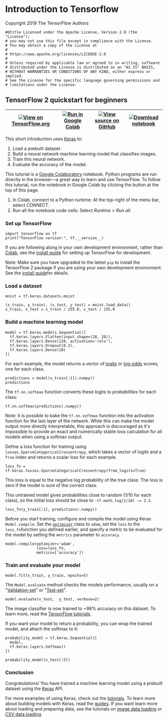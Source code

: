 # Introduction to Tensorflow

Copyright 2019 The TensorFlow Authors

```
#@title Licensed under the Apache License, Version 2.0 (the "License");
# you may not use this file except in compliance with the License.
# You may obtain a copy of the License at
#
# https://www.apache.org/licenses/LICENSE-2.0
#
# Unless required by applicable law or agreed to in writing, software
# distributed under the License is distributed on an "AS IS" BASIS,
# WITHOUT WARRANTIES OR CONDITIONS OF ANY KIND, either express or implied.
# See the License for the specific language governing permissions and
# limitations under the License.
```

## TensorFlow 2 quickstart for beginners <a href="#tensorflow-2-quickstart-for-beginners" id="tensorflow-2-quickstart-for-beginners"></a>

| [![](https://camo.githubusercontent.com/59d636752813948be5871700a7cfe31cf657164cf3fb9294b3e33eaf45488afb/68747470733a2f2f7777772e74656e736f72666c6f772e6f72672f696d616765732f74665f6c6f676f5f333270782e706e67)View on TensorFlow.org](https://www.tensorflow.org/tutorials/quickstart/beginner) | [![](https://camo.githubusercontent.com/756e8e5187b778c7b7440cce63e1ca5069313fea0abddc151a92f5b5f536f471/68747470733a2f2f7777772e74656e736f72666c6f772e6f72672f696d616765732f636f6c61625f6c6f676f5f333270782e706e67)Run in Google Colab](https://colab.research.google.com/github/tensorflow/docs/blob/master/site/en/tutorials/quickstart/beginner.ipynb) | [![](https://camo.githubusercontent.com/a7636a071984705e0b7a669e2bcb64246292e25a2ac9174fdd7c5eaae363c197/68747470733a2f2f7777772e74656e736f72666c6f772e6f72672f696d616765732f4769744875622d4d61726b2d333270782e706e67)View source on GitHub](https://github.com/tensorflow/docs/blob/master/site/en/tutorials/quickstart/beginner.ipynb) | [![](https://camo.githubusercontent.com/3cf80682de19783a0ab31047da32a08b5d62312c3ccd0aa055e7b0576a98a830/68747470733a2f2f7777772e74656e736f72666c6f772e6f72672f696d616765732f646f776e6c6f61645f6c6f676f5f333270782e706e67)Download notebook](https://storage.googleapis.com/tensorflow\_docs/docs/site/en/tutorials/quickstart/beginner.ipynb) |
| ----------------------------------------------------------------------------------------------------------------------------------------------------------------------------------------------------------------------------------------------------------------------------------------------- | ---------------------------------------------------------------------------------------------------------------------------------------------------------------------------------------------------------------------------------------------------------------------------------------------------------------------------------------------------------- | ---------------------------------------------------------------------------------------------------------------------------------------------------------------------------------------------------------------------------------------------------------------------------------------------------------------------------------------- | ---------------------------------------------------------------------------------------------------------------------------------------------------------------------------------------------------------------------------------------------------------------------------------------------------------------------------------------------- |

This short introduction uses [Keras](https://www.tensorflow.org/guide/keras/overview) to:

1. Load a prebuilt dataset.
2. Build a neural network machine learning model that classifies images.
3. Train this neural network.
4. Evaluate the accuracy of the model.

This tutorial is a [Google Colaboratory](https://colab.research.google.com/notebooks/welcome.ipynb) notebook. Python programs are run directly in the browser—a great way to learn and use TensorFlow. To follow this tutorial, run the notebook in Google Colab by clicking the button at the top of this page.

1. In Colab, connect to a Python runtime: At the top-right of the menu bar, select _CONNECT_.
2. Run all the notebook code cells: Select _Runtime_ > _Run all_.

### Set up TensorFlow <a href="#set-up-tensorflow" id="set-up-tensorflow"></a>

```
import tensorflow as tf
print("TensorFlow version:", tf.__version__)
```

If you are following along in your own development environment, rather than [Colab](https://colab.research.google.com/github/tensorflow/docs/blob/master/site/en/tutorials/quickstart/beginner.ipynb), see the [install guide](https://www.tensorflow.org/install) for setting up TensorFlow for development.

Note: Make sure you have upgraded to the latest `pip` to install the TensorFlow 2 package if you are using your own development environment. See the [install guide](https://www.tensorflow.org/install)for details.

### Load a dataset <a href="#load-a-dataset" id="load-a-dataset"></a>

```
mnist = tf.keras.datasets.mnist

(x_train, y_train), (x_test, y_test) = mnist.load_data()
x_train, x_test = x_train / 255.0, x_test / 255.0
```

### Build a machine learning model <a href="#build-a-machine-learning-model" id="build-a-machine-learning-model"></a>

```
model = tf.keras.models.Sequential([
  tf.keras.layers.Flatten(input_shape=(28, 28)),
  tf.keras.layers.Dense(128, activation='relu'),
  tf.keras.layers.Dropout(0.2),
  tf.keras.layers.Dense(10)
])
```

For each example, the model returns a vector of [logits](https://developers.google.com/machine-learning/glossary#logits) or [log-odds](https://developers.google.com/machine-learning/glossary#log-odds) scores, one for each class.

```
predictions = model(x_train[:1]).numpy()
predictions
```

The `tf.nn.softmax` function converts these logits to _probabilities_ for each class:

```
tf.nn.softmax(predictions).numpy()
```

Note: It is possible to bake the `tf.nn.softmax` function into the activation function for the last layer of the network. While this can make the model output more directly interpretable, this approach is discouraged as it's impossible to provide an exact and numerically stable loss calculation for all models when using a softmax output.

Define a loss function for training using `losses.SparseCategoricalCrossentropy`, which takes a vector of logits and a `True` index and returns a scalar loss for each example.

```
loss_fn = tf.keras.losses.SparseCategoricalCrossentropy(from_logits=True)
```

This loss is equal to the negative log probability of the true class: The loss is zero if the model is sure of the correct class.

This untrained model gives probabilities close to random (1/10 for each class), so the initial loss should be close to `-tf.math.log(1/10) ~= 2.3`.

```
loss_fn(y_train[:1], predictions).numpy()
```

Before you start training, configure and compile the model using Keras `Model.compile`. Set the [`optimizer`](https://www.tensorflow.org/api\_docs/python/tf/keras/optimizers) class to `adam`, set the `loss` to the `loss_fn`function you defined earlier, and specify a metric to be evaluated for the model by setting the `metrics` parameter to `accuracy`.

```
model.compile(optimizer='adam',
              loss=loss_fn,
              metrics=['accuracy'])
```

### Train and evaluate your model <a href="#train-and-evaluate-your-model" id="train-and-evaluate-your-model"></a>

```
model.fit(x_train, y_train, epochs=5)
```

The `Model.evaluate` method checks the models performance, usually on a "[Validation-set](https://developers.google.com/machine-learning/glossary#validation-set)" or "[Test-set](https://developers.google.com/machine-learning/glossary#test-set)".

```
model.evaluate(x_test,  y_test, verbose=2)
```

The image classifier is now trained to \~98% accuracy on this dataset. To learn more, read the [TensorFlow tutorials](https://www.tensorflow.org/tutorials/).

If you want your model to return a probability, you can wrap the trained model, and attach the softmax to it:

```
probability_model = tf.keras.Sequential([
  model,
  tf.keras.layers.Softmax()
])
```

```
probability_model(x_test[:5])
```

### Conclusion <a href="#conclusion" id="conclusion"></a>

Congratulations! You have trained a machine learning model using a prebuilt dataset using the [Keras](https://www.tensorflow.org/guide/keras/overview) API.

For more examples of using Keras, check out the [tutorials](https://www.tensorflow.org/tutorials/keras/). To learn more about building models with Keras, read the [guides](https://www.tensorflow.org/guide/keras). If you want learn more about loading and preparing data, see the tutorials on [image data loading](https://www.tensorflow.org/tutorials/load\_data/images) or [CSV data loading](https://www.tensorflow.org/tutorials/load\_data/csv).


